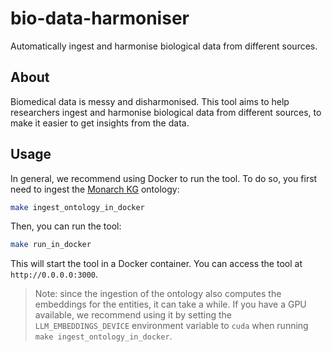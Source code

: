 # bio-data-harmoniser

Automatically ingest and harmonise biological data from different sources.

## About

Biomedical data is messy and disharmonised. This tool aims to help researchers ingest and harmonise biological data from
different sources, to make it easier to get insights from the data.

## Usage

In general, we recommend using Docker to run the tool. To do so, you first need to ingest the [Monarch KG](https://monarchinitiative.org/docs/monarch-kg/)
ontology:

```bash
make ingest_ontology_in_docker
```

Then, you can run the tool:

```bash
make run_in_docker
```

This will start the tool in a Docker container. You can access the tool at `http://0.0.0.0:3000`.

> Note: since the ingestion of the ontology also computes the embeddings for the entities, it can take a while. If you
have a GPU available, we recommend using it by setting the `LLM_EMBEDDINGS_DEVICE` environment variable to `cuda` when
running `make ingest_ontology_in_docker`.

